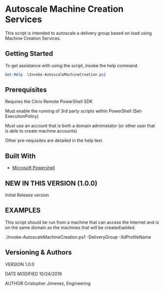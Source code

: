 # Autoscale Machine Creation Services

This script is intended to autoscale a delivery group based on load using
Machine Creation Services.

## Getting Started

To get assistance with using the script, invoke the help command.

```powershell
Get-Help .\Invoke-AutoscaleMachineCreation.ps1
```

## Prerequisites

Requires the Citrix Remote PowerShell SDK

Must enable the running of 3rd party scripts within PowerShell (Set-ExecutionPolicy)

Must use an account that is both a domain administator (or other user that is able to create machine accounts)

Other pre-requisites are detailed in the help text.

## Built With

* [Microsoft Powershell](https://msdn.microsoft.com/powershell)

## NEW IN THIS VERSION (1.0.0)

Initial Release version

## EXAMPLES

This script should be run from a machine that can access the Internet and is on the same
domain as the machines that will be created\added.

.\Invoke-AutoscaleMachineCreation.ps1 -DeliveryGroup <dg> -XdProfileName <profile>

## Versioning & Authors

VERSION
1.0.0

DATE MODIFIED
10/24/2019

AUTHOR
Cristopher Jimenez, Engineering